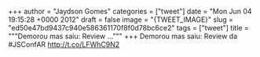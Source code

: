 
+++
author = "Jaydson Gomes"
categories = ["tweet"]
date = "Mon Jun 04 19:15:28 +0000 2012"
draft = false
image = "{TWEET_IMAGE}"
slug = "ed50e47bd9437c940e586361170f8f0d78bc6ce2"
tags = ["tweet"]
title = """Demorou mas saiu: Review ..."""
+++
Demorou mas saiu: Review da #JSConfAR http://t.co/LFWhC9N2

